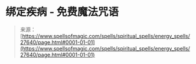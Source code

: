 <!--yml

分类：未分类

日期：2024年06月12日 19:16:51

-->

# 绑定疾病 - 免费魔法咒语

> 来源：[https://www.spellsofmagic.com/spells/spiritual_spells/energy_spells/27640/page.html#0001-01-01](https://www.spellsofmagic.com/spells/spiritual_spells/energy_spells/27640/page.html#0001-01-01)
